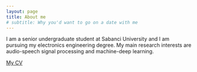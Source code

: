 ```yaml
---
layout: page
title: About me
# subtitle: Why you'd want to go on a date with me
---
```


I am a senior undergraduate student at Sabanci University and I am pursuing my electronics engineering degree. My main research interests are audio-speech signal processing and machine-deep learning. 

[My CV](https://drive.google.com/file/d/1fZQXlEyRKtkecVx7MHX2gPbwOBIy3NyT/view?usp=sharing)
